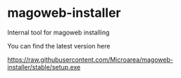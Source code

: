 # magoweb-installer
Internal tool for magoweb installing

You can find the latest version here

https://raw.githubusercontent.com/Microarea/magoweb-installer/stable/setup.exe
